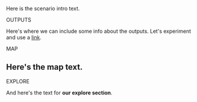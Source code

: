 Here is the scenario intro text.

OUTPUTS

Here's where we can include some info about the outputs. Let's experiment and use a [link](somewhere.com).

MAP

## Here's the map text.

EXPLORE

And here's the text for **our explore section**.
